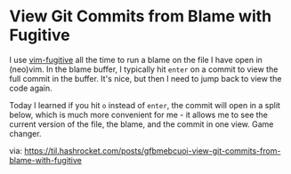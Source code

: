 # View Git Commits from Blame with Fugitive

I use [vim-fugitive](https://github.com/tpope/vim-fugitive) all the time to run
a blame on the file I have open in (neo)vim. In the blame buffer, I typically
hit `enter` on a commit to view the full commit in the buffer. It's nice, but
then I need to jump back to view the code again.

Today I learned if you hit `o` instead of `enter`, the commit will open in a
split below, which is much more convenient for me - it allows me to see the
current version of the file, the blame, and the commit in one view. Game
changer.

via: https://til.hashrocket.com/posts/gfbmebcuoi-view-git-commits-from-blame-with-fugitive
